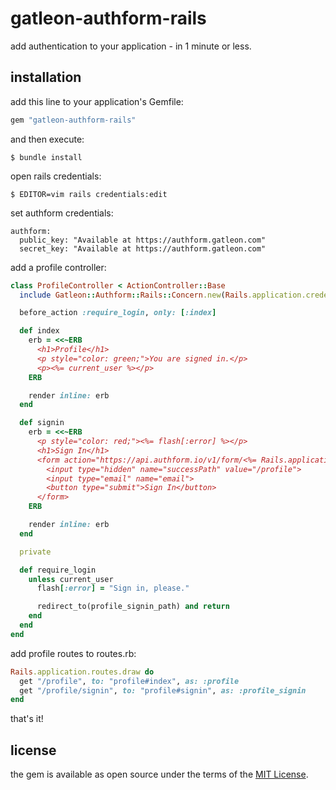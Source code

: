 # gatleon-authform-rails

add authentication to your application - in 1 minute or less.

## installation

add this line to your application's Gemfile:

```ruby
gem "gatleon-authform-rails"
```

and then execute:

```
$ bundle install
```

open rails credentials:

```
$ EDITOR=vim rails credentials:edit
```

set authform credentials:

```
authform:
  public_key: "Available at https://authform.gatleon.com"
  secret_key: "Available at https://authform.gatleon.com"
```

add a profile controller:

```ruby
class ProfileController < ActionController::Base
  include Gatleon::Authform::Rails::Concern.new(Rails.application.credentials.dig(:authform))

  before_action :require_login, only: [:index]

  def index
    erb = <<~ERB
      <h1>Profile</h1>
      <p style="color: green;">You are signed in.</p>
      <p><%= current_user %></p>
    ERB

    render inline: erb
  end

  def signin
    erb = <<~ERB
      <p style="color: red;"><%= flash[:error] %></p>
      <h1>Sign In</h1>
      <form action="https://api.authform.io/v1/form/<%= Rails.application.credentials.dig(:authform, :public_key) %>" method="POST">
        <input type="hidden" name="successPath" value="/profile">
        <input type="email" name="email">
        <button type="submit">Sign In</button>
      </form>
    ERB

    render inline: erb
  end

  private

  def require_login
    unless current_user
      flash[:error] = "Sign in, please."

      redirect_to(profile_signin_path) and return
    end
  end
end
```

add profile routes to routes.rb:

```ruby
Rails.application.routes.draw do
  get "/profile", to: "profile#index", as: :profile
  get "/profile/signin", to: "profile#signin", as: :profile_signin
end
```

that's it!

## license

the gem is available as open source under the terms of the [MIT License](https://opensource.org/licenses/MIT).

